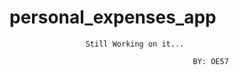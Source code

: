 # personal_expenses_app



                     Still Working on it...

                                             BY: OE57


